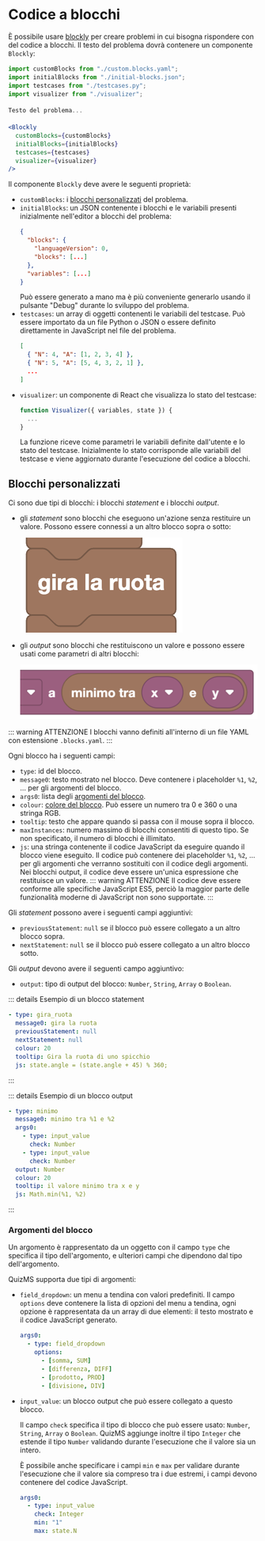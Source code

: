 # Codice a blocchi

È possibile usare [blockly](https://developers.google.com/blockly) per creare problemi in cui bisogna rispondere con del codice a blocchi. Il testo del problema dovrà contenere un componente `Blockly`:

```jsx
import customBlocks from "./custom.blocks.yaml";
import initialBlocks from "./initial-blocks.json";
import testcases from "./testcases.py";
import visualizer from "./visualizer";

Testo del problema...

<Blockly
  customBlocks={customBlocks}
  initialBlocks={initialBlocks}
  testcases={testcases}
  visualizer={visualizer}
/>
```

Il componente `Blockly` deve avere le seguenti proprietà:

- `customBlocks`: i [blocchi personalizzati](#blocchi-personalizzati) del problema.
- `initialBlocks`: un JSON contenente i blocchi e le variabili presenti inizialmente nell'editor a blocchi del problema:
    ```json
    {
      "blocks": {
        "languageVersion": 0,
        "blocks": [...]
      },
      "variables": [...]
    }
    ```
  Può essere generato a mano ma è più conveniente generarlo usando il pulsante "Debug" durante lo sviluppo del problema.
- `testcases`: un array di oggetti contenenti le variabili del testcase. Può essere importato da un file Python o JSON o essere definito direttamente in JavaScript nel file del problema.
    ```json
    [
      { "N": 4, "A": [1, 2, 3, 4] },
      { "N": 5, "A": [5, 4, 3, 2, 1] },
      ...
    ]
    ```
- `visualizer`: un componente di React che visualizza lo stato del testcase:
    ```jsx
    function Visualizer({ variables, state }) {
      ...
    }
    ```
  La funzione riceve come parametri le variabili definite dall'utente e lo stato del testcase. Inizialmente lo stato corrisponde alle variabili del testcase e viene aggiornato durante l'esecuzione del codice a blocchi.

## Blocchi personalizzati

Ci sono due tipi di blocchi: i blocchi _statement_ e i blocchi _output_.

- gli _statement_ sono blocchi che eseguono un'azione senza restituire un valore. Possono essere connessi a un altro blocco sopra o sotto:

  ![Blocco statement](./statement.png)

- gli _output_ sono blocchi che restituiscono un valore e possono essere usati come parametri di altri blocchi:

  ![Blocco output](./output.png)

::: warning ATTENZIONE
I blocchi vanno definiti all'interno di un file YAML con estensione `.blocks.yaml`.
:::

Ogni blocco ha i seguenti campi:
- `type`: id del blocco.
- `message0`: testo mostrato nel blocco. Deve contenere i placeholder `%1`, `%2`, ... per gli argomenti del blocco.
- `args0`: lista degli [argomenti del blocco](#argomenti-del-blocco).
- `colour`: [colore del blocco](https://developers.google.com/blockly/guides/create-custom-blocks/block-colour#colour_formats). Può essere un numero tra 0 e 360 o una stringa RGB.
- `tooltip`: testo che appare quando si passa con il mouse sopra il blocco.
- `maxInstances`: numero massimo di blocchi consentiti di questo tipo. Se non specificato, il numero di blocchi è illimitato.
- `js`: una stringa contenente il codice JavaScript da eseguire quando il blocco viene eseguito. Il codice può contenere dei placeholder `%1`, `%2`, ... per gli argomenti che verranno sostituiti con il codice degli argomenti. Nei blocchi output, il codice deve essere un'unica espressione che restituisce un valore.
  ::: warning ATTENZIONE
  Il codice deve essere conforme alle specifiche JavaScript ES5, perciò la maggior parte delle funzionalità moderne di JavaScript non sono supportate.
  :::

Gli _statement_ possono avere i seguenti campi aggiuntivi:
- `previousStatement`: `null` se il blocco può essere collegato a un altro blocco sopra.
- `nextStatement`: `null` se il blocco può essere collegato a un altro blocco sotto.

Gli _output_ devono avere il seguenti campo aggiuntivo:
- `output`: tipo di output del blocco: `Number`, `String`, `Array` o `Boolean`.

::: details Esempio di un blocco statement

```yaml
- type: gira_ruota
  message0: gira la ruota
  previousStatement: null
  nextStatement: null
  colour: 20
  tooltip: Gira la ruota di uno spicchio
  js: state.angle = (state.angle + 45) % 360;
```

::: 

::: details Esempio di un blocco output

```yaml
- type: minimo
  message0: minimo tra %1 e %2
  args0:
    - type: input_value
      check: Number
    - type: input_value
      check: Number
  output: Number
  colour: 20
  tooltip: il valore minimo tra x e y
  js: Math.min(%1, %2)
```
:::

### Argomenti del blocco

Un argomento è rappresentato da un oggetto con il campo `type` che specifica il tipo dell'argomento, e ulteriori campi che dipendono dal tipo dell'argomento.

QuizMS supporta due tipi di argomenti:
- `field_dropdown`: un menu a tendina con valori predefiniti. Il campo `options` deve contenere la lista di opzioni del menu a tendina, ogni opzione è rappresentata da un array di due elementi: il testo mostrato e il codice JavaScript generato.
    ```yaml
    args0:
      - type: field_dropdown
        options:
          - [somma, SUM]
          - [differenza, DIFF]
          - [prodotto, PROD]
          - [divisione, DIV]
    ```
- `input_value`: un blocco output che può essere collegato a questo blocco.

  Il campo `check` specifica il tipo di blocco che può essere usato: `Number`, `String`, `Array` o `Boolean`. QuizMS aggiunge inoltre il tipo `Integer` che estende il tipo `Number` validando durante l'esecuzione che il valore sia un intero.

  È possibile anche specificare i campi `min` e `max` per validare durante l'esecuzione che il valore sia compreso tra i due estremi, i campi devono contenere del codice JavaScript. 
    ```yaml
    args0:
      - type: input_value
        check: Integer
        min: "1"
        max: state.N
    ```

